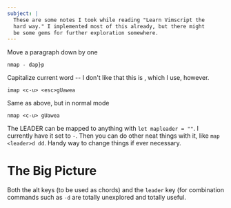 ```yaml
---
subject: |
  These are some notes I took while reading "Learn Vimscript the
  hard way." I implemented most of this already, but there might
  be some gems for further exploration somewhere.
---
```


Move a paragraph down by one

```
nmap - dap}p
```

Capitalize current word -- I don't like that this is <c-u>,
which I use, however.

```
imap <c-u> <esc>gUawea
```

Same as above, but in normal mode

```
nmap <c-u> gUawea
```

The LEADER can be mapped to anything with `let mapleader = ""`.
I currently have it set to `-`. Then you can do other neat
things with it, like `map <leader>d dd`. Handy way to change
things if ever necessary.

# The Big Picture

Both the alt keys (to be used as chords) and the `leader` key
(for combination commands such as `-d` are totally unexplored and
totally useful. 
